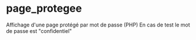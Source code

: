 # page_protegee
Affichage d'une page protégé par mot de passe (PHP)
En cas de test le mot de passe est "confidentiel"
